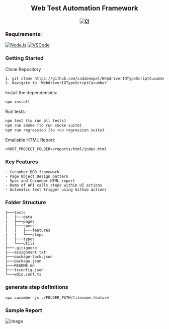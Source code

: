 <h2 align="center"> Web Test Automation Framework </h2>

<h4 align="center">
	
[![CI](https://github.com/sadabnepal/WebdriverIOTypeScriptCucumber/actions/workflows/main.yml/badge.svg)](https://github.com/sadabnepal/WebdriverIOTypeScriptCucumber/actions/workflows/main.yml)

</h4>

### Requirements:
[![NodeJs](https://img.shields.io/badge/-NodeJS-%23339933?logo=npm)](https://nodejs.org/en/download/)
[![VSCode](https://img.shields.io/badge/-Visual%20Studio%20Code-%233178C6?logo=visual-studio-code)](https://code.visualstudio.com/download)

### Getting Started
Clone Repository
```bash
1. git clone https://github.com/sadabnepal/WebdriverIOTypeScriptCucumber.git
2. Navigate to `WebdriverIOTypeScriptCucumber`
```

Install the dependencies:
```bash
npm install
```

Run tests:
```bash
npm test (to run all tests)
npm run smoke (to run smoke suite)
npm run regression (to run regression suite)
```

Emailable HTML Report:
```
<ROOT_PROJECT_FOLDER>/reports/html/index.html
```
### Key Features
	- Cucumber BDD framework
	- Page Object Design pattern
	- Spec and Cucumber HTML report
	- Demo of API calls steps within UI actions
	- Automatic test trigger using Github actions

### Folder Structure
```
├───tests
|   ├───data
|   ├───pages
|   ├───specs
|   |   ├───features
|   |   └───steps
|   ├───types
|   └───utils
├───.gitignore
├───assignment.txt
├───package-lock.json
├───package.json
├───README.md
├───tsconfig.json
└───wdio.conf.ts
```

### generate step definitions
```
npx cucumber-js ./FOLDER_PATH/filename.feature  
```
### Sample Report
![image](https://user-images.githubusercontent.com/65847528/142774279-1e18cbd2-9869-4fd9-ac3b-af397022fa73.png)

